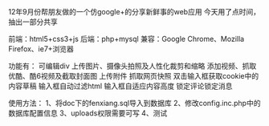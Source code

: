 12年9月份帮朋友做的一个仿google+的分享新鲜事的web应用
今天用了点时间，抽出一部分共享

前端：html5+css3+js
后端：php+mysql
兼容：Google Chrome、Mozilla Firefox、ie7+浏览器

功能有：
可编辑div
上传图片、摄像头拍照及人性化裁剪和缩略
添加视频、抓取优酷、酷6视频及截取封面图
上传附件
抓取网页快照
双击输入框获取cookie中的内容草稿
输入框自动过滤html
输入框自适应内容高度
锁定评论锁定消息

使用方法：
1、将doc下的fenxiang.sql导入到数据库
2、修改config.inc.php中的数据库配置信息
3、uploads权限需要可写
4、测试
